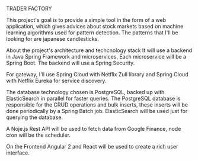 TRADER FACTORY

This project's goal is to provide a simple tool in the form of a web application,
which gives advices about stock markets based on machine learning algorithms used
for pattern detection. The patterns that I'll be looking for are japanese candlesticks.

About the project's architecture and techcnology stack
It will use a backend in Java Spring Framework and microservices. Each microservice will
be a Spring Boot. The backend will use a Spring Security.

For gateway, I'll use Spring Cloud with Netflix Zull library and Spring Cloud with Netflix 
Eureka for service discovery.

The database technology chosen is PostgreSQL, backed up with ElasticSearch in parallel
for faster queries. The PostgreSQL database is responsible for the CRUD operations and 
bulk inserts, these inserts will be done periodically by a Spring Batch job. ElasticSearch
will be used just for querying the database.

A Noje.js Rest API will be used to fetch data from Google Finance, node cron will be the 
scheduler.

On the Frontend Angular 2 and React will be used to create a rich user interface.





